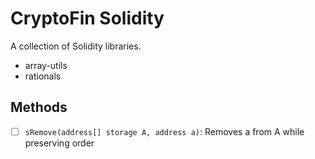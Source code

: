 # CryptoFin Solidity
A collection of Solidity libraries.

- array-utils
- rationals

## Methods
- [ ] `sRemove(address[] storage A, address a)`: Removes a from A while preserving order
